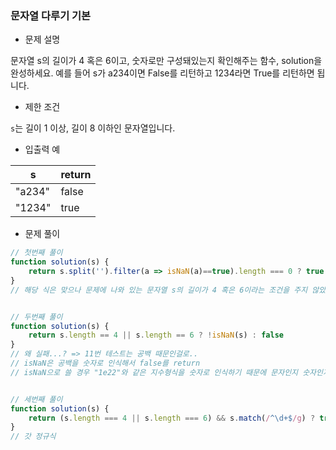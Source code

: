 ### 문자열 다루기 기본

- 문제 설명

문자열 s의 길이가 4 혹은 6이고, 숫자로만 구성돼있는지 확인해주는 함수, solution을 완성하세요. 예를 들어 s가 a234이면 False를 리턴하고 1234라면 True를 리턴하면 됩니다.



- 제한 조건

`s`는 길이 1 이상, 길이 8 이하인 문자열입니다.



- 입출력 예

| s      | return |
| ------ | ------ |
| "a234" | false  |
| "1234" | true   |



- 문제 풀이

```javascript
// 첫번째 풀이
function solution(s) {
    return s.split('').filter(a => isNaN(a)==true).length === 0 ? true : false
}
// 해당 식은 맞으나 문제에 나와 있는 문자열 s의 길이가 4 혹은 6이라는 조건을 주지 않았기 때문에 fail


// 두번째 풀이
function solution(s) {
    return s.length == 4 || s.length == 6 ? !isNaN(s) : false
}
// 왜 실패...? => 11번 테스트는 공백 때문인걸로..
// isNaN은 공백을 숫자로 인식해서 false를 return
// isNaN으로 쓸 경우 "1e22"와 같은 지수형식을 숫자로 인식하기 때문에 문자인지 숫자인지에 대한 단순비교 불가능


// 세번째 풀이
function solution(s) {
    return (s.length === 4 || s.length === 6) && s.match(/^\d+$/g) ? true : false;
}
// 갓 정규식
```


